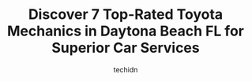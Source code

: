---
layout: ampstory
image: https://images.unsplash.com/photo-1532581140115-3e355d1ed1de?ixlib=rb-4.0.3&ixid=MnwxMjA3fDB8MHxwaG90by1wYWdlfHx8fGVufDB8fHx8&auto=format&fit=crop&w=640&h=853&q=80
author: techidn
featured: false
description: Searching for the finest Toyota Mechanic in Daytona Beach FL, USA? Look no further than the 7 best Toyota Mechanic in the area, where youll find a team of highly qualified professionals rea
title: Discover 7 Top-Rated Toyota Mechanics in Daytona Beach FL for Superior Car Services
cover:
   title: Discover 7 Top-Rated Toyota Mechanics in Daytona Beach FL for Superior Car Services
   subtitle: Rickpate
   background: https://images.unsplash.com/photo-1532581140115-3e355d1ed1de?ixlib=rb-4.0.3&ixid=MnwxMjA3fDB8MHxwaG90by1wYWdlfHx8fGVufDB8fHx8&auto=format&fit=crop&w=640&h=853&q=80

pages: 
 - layout: thirds
   top: <h1>#1 Daytona Toyota Service</h1>
   bottom: "<p>Had a very easy check in and got exactly what I wanted done. They informed me of other services that need to be done but were not pushy about it. I got done what I could</p>"
   background: https://www.knot35.com/toplist/wp-content/uploads/2023/06/best-toyota-mechanic-1-in-daytona-beach-fl-1685831714.jpeg
   backgroundblur: true
 - layout: thirds
   top: <h1>#2 Reilly Auto Repair</h1>
   bottom: "<p>850 Ridgewood Ave, Holly Hill, FL 32117, United States</p>"
   background: https://www.knot35.com/toplist/wp-content/uploads/2023/06/best-toyota-mechanic-2-in-daytona-beach-fl-1685831714.png
   cta:
      link: https://www.knot35.com/toplist/discover-7-top-rated-toyota-mechanics-in-daytona-beach-fl-for-superior-car-services/
      text: Discover 7 Top-Rated Toyota Mechanics in Daytona Beach FL for Superior Car Services
 - layout: thirds
   top: <h1>#3 Theresas Garage, Inc.</h1>
   bottom: "<p>388 N Nova Rd, Daytona Beach, FL 32114, United States</p>"
   background: https://www.knot35.com/toplist/wp-content/uploads/2023/06/best-toyota-mechanic-3-in-daytona-beach-fl-1685831716.jpeg
   cta:
      link: https://www.knot35.com/toplist/discover-7-top-rated-toyota-mechanics-in-daytona-beach-fl-for-superior-car-services/
      text: Discover 7 Top-Rated Toyota Mechanics in Daytona Beach FL for Superior Car Services
 - layout: thirds
   top: <h1>#4 AFFORDABLE Auto Pros</h1>
   bottom: "<p>1498 N Nova Rd, Daytona Beach, FL 32117, United States</p>"
   background: https://images.unsplash.com/photo-1608501821300-4f99e58bba77?ixlib=rb-4.0.3&ixid=MnwxMjA3fDB8MHxwaG90by1wYWdlfHx8fGVufDB8fHx8&auto=format&fit=crop&w=640&h=853&q=80
   cta:
      link: https://www.knot35.com/toplist/discover-7-top-rated-toyota-mechanics-in-daytona-beach-fl-for-superior-car-services/
      text: Discover 7 Top-Rated Toyota Mechanics in Daytona Beach FL for Superior Car Services
 - layout: thirds
   top: <h1>#5 Michaels British, American and Foreign Auto Repair</h1>
   bottom: "<p>241 S Palmetto Ave, Daytona Beach, FL 32114, United States</p>"
   background: https://images.unsplash.com/photo-1540457036297-448b6b99e91c?ixlib=rb-4.0.3&ixid=MnwxMjA3fDB8MHxwaG90by1wYWdlfHx8fGVufDB8fHx8&auto=format&fit=crop&w=640&h=853&q=80
   cta:
      link: https://www.knot35.com/toplist/discover-7-top-rated-toyota-mechanics-in-daytona-beach-fl-for-superior-car-services/
      text: Discover 7 Top-Rated Toyota Mechanics in Daytona Beach FL for Superior Car Services
 - layout: thirds
   top: <h1>#6 Elite Service</h1>
   bottom: "<p>801 W International Speedway Blvd, Daytona Beach, FL 32114, United States</p>"
   background: https://images.unsplash.com/photo-1609083590460-7b8cc0ca65f8?ixlib=rb-4.0.3&ixid=MnwxMjA3fDB8MHxwaG90by1wYWdlfHx8fGVufDB8fHx8&auto=format&fit=crop&w=640&h=853&q=80
   cta:
      link: https://www.knot35.com/toplist/discover-7-top-rated-toyota-mechanics-in-daytona-beach-fl-for-superior-car-services/
      text: Discover 7 Top-Rated Toyota Mechanics in Daytona Beach FL for Superior Car Services
 - layout: thirds
   top: <h1>#7 Total Automotive Unlimited</h1>
   bottom: "<p>1008 8th St, Daytona Beach, FL 32117, United States</p>"
   background: https://images.unsplash.com/photo-1632260260864-caf7fde5ec36?ixlib=rb-4.0.3&ixid=MnwxMjA3fDB8MHxwaG90by1wYWdlfHx8fGVufDB8fHx8&auto=format&fit=crop&w=640&h=853&q=80
   cta:
      link: https://www.knot35.com/toplist/discover-7-top-rated-toyota-mechanics-in-daytona-beach-fl-for-superior-car-services/
      text: Discover 7 Top-Rated Toyota Mechanics in Daytona Beach FL for Superior Car Services
 - layout: thirds
   middle: Continue reading...
   background: https://images.unsplash.com/photo-1549241520-425e3dfc01cb?ixlib=rb-4.0.3&ixid=MnwxMjA3fDB8MHxwaG90by1wYWdlfHx8fGVufDB8fHx8&auto=format&fit=crop&w=640&h=853&q=80
   cta:
      link: https://www.knot35.com/toplist/discover-7-top-rated-toyota-mechanics-in-daytona-beach-fl-for-superior-car-services/
      text: Discover 7 Top-Rated Toyota Mechanics in Daytona Beach FL for Superior Car Services
      
---